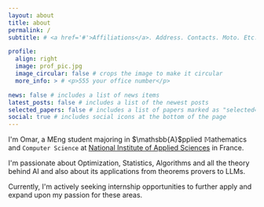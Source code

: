```yaml
---
layout: about
title: about
permalink: /
subtitle: # <a href='#'>Affiliations</a>. Address. Contacts. Moto. Etc.

profile:
  align: right
  image: prof_pic.jpg
  image_circular: false # crops the image to make it circular
  more_info: > # <p>555 your office number</p>

news: false # includes a list of news items
latest_posts: false # includes a list of the newest posts
selected_papers: false # includes a list of papers marked as "selected={true}"
social: true # includes social icons at the bottom of the page
---
```



I'm Omar, a MEng student majoring in $\mathsbb{A}$pplied $\mathbb{M}$athematics and `Computer Science` at [National Institute of Applied Sciences](https://www.insa-rouen.fr/) in France.

I'm passionate about Optimization, Statistics, Algorithms and all the theory behind AI and also about its applications from theorems provers to LLMs.

Currently, I'm actively seeking internship opportunities to further apply and expand upon my passion for these areas.
